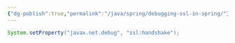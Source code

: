 ```yaml
---
{"dg-publish":true,"permalink":"/java/spring/debugging-ssl-in-spring/"}
---
```


```java
System.setProperty("javax.net.debug", "ssl:handshake");
```